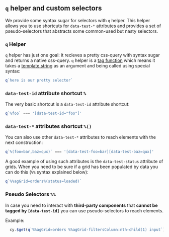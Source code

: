## `q` helper and custom selectors
We provide some syntax sugar for selectors with `q` helper.
This helper allows you to use shortcuts for `data-test-*` attributes
and provides a set of pseudo-selectors that abstracts some common-used but nasty selectors.

### `q` Helper
`q` helper has just one goal:
it recieves a pretty css-query with syntax sugar and returns a native css-query.
`q` helper is a [tag function](https://developer.mozilla.org/en-US/docs/Web/JavaScript/Reference/Template_literals#tagged_templates)
which means it takes a [template string](https://developer.mozilla.org/en-US/docs/Web/JavaScript/Reference/Template_literals)
as an argument and being called using special syntax:
```ts
q`here is our pretty selector`
```

### `data-test-id` attribute shortcut `%`
The very basic shortcut is a `data-test-id` attribute shortcut:
```ts
q`%foo` === '[data-test-id="foo"]'
```

### `data-test-*` attributes shortcut `%()`

You can also use other `data-test-*` attributes to reach elements with the next construction:
```ts
q`%(foo=bar,baz=qux)` === '[data-test-foo=bar][data-test-baz=qux]'
```
A good example of using such attributes is the `data-test-status` attribute of grids.
When you need to be sure if a grid has been populated by data you can do this (`%%` syntax explained below):
```ts
q`%%agGrid=orders%(status=loaded)`
```

### Pseudo Selectors `%%`
In case you need to interact with **third-party components** that **cannot be tagged by `[data-test-id]`** you can use pseudo-selectors to reach elements.

Example:
```ts
  cy.$get(q`%%agGrid=orders %%agGrid-filtersColumn:nth-child(1) input`).type(123)
```

